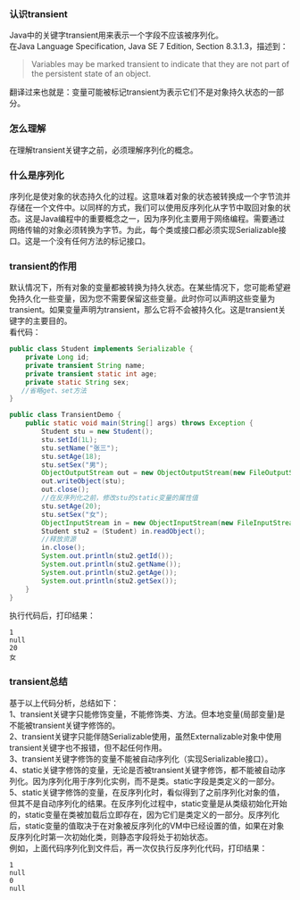 ### **认识transient**​
Java中的关键字transient用来表示一个字段不应该被序列化。  
在Java Language Specification, Java SE 7 Edition, Section 8.3.1.3，描述到：  
> Variables may be marked transient to indicate that they are not part of the persistent state of an object.

翻译过来也就是：变量可能被标记transient为表示它们不是对象持久状态的一部分。  
### **怎么理解**​   
在理解transient关键字之前，必须理解序列化的概念。    
### **什么是序列化**​  
序列化是使对象的状态持久化的过程。这意味着对象的状态被转换成一个字节流并存储在一个文件中。以同样的方式，我们可以使用反序列化从字节中取回对象的状态。这是Java编程中的重要概念之一，因为序列化主要用于网络编程。需要通过网络传输的对象必须转换为字节。为此，每个类或接口都必须实现Serializable接口。这是一个没有任何方法的标记接口。  
### **transient的作用**​  
默认情况下，所有对象的变量都被转换为持久状态。在某些情况下，您可能希望避免持久化一些变量，因为您不需要保留这些变量。此时你可以声明这些变量为transient。如果变量声明为transient，那么它将不会被持久化。这是transient关键字的主要目的。  
看代码：
```java
public class Student implements Serializable {
    private Long id;
    private transient String name;
    private transient static int age;
    private static String sex;
   //省略get、set方法
}
```
```java
public class TransientDemo {
    public static void main(String[] args) throws Exception {
        Student stu = new Student();
        stu.setId(1L);
        stu.setName("张三");
        stu.setAge(18);
        stu.setSex("男");
        ObjectOutputStream out = new ObjectOutputStream(new FileOutputStream("a.txt"));
        out.writeObject(stu);
        out.close();
        //在反序列化之前，修改stu的static变量的属性值
        stu.setAge(20);
        stu.setSex("女");
        ObjectInputStream in = new ObjectInputStream(new FileInputStream("a.txt"));
        Student stu2 = (Student) in.readObject();
        //释放资源
        in.close();
        System.out.println(stu2.getId());
        System.out.println(stu2.getName());
        System.out.println(stu2.getAge());
        System.out.println(stu2.getSex());
    }
}
```
执行代码后，打印结果：  
```
1
null
20
女
```
### **transient总结**​  
基于以上代码分析，总结如下：  
1、transient关键字只能修饰变量，不能修饰类、方法。但本地变量(局部变量)是不能被transient关键字修饰的。  
2、transient关键字只能伴随Serializable使用，虽然Externalizable对象中使用transient关键字也不报错，但不起任何作用。   
3、transient关键字修饰的变量不能被自动序列化（实现Serializable接口）。  
4、static关键字修饰的变量，无论是否被transient关键字修饰，都不能被自动序列化。因为序列化用于序列化实例，而不是类。static字段是类定义的一部分。  
5、static关键字修饰的变量，在反序列化时，看似得到了之前序列化对象的值，但其不是自动序列化的结果。在反序列化过程中，static变量是从类级初始化开始的，static变量在类被加载后立即存在，因为它们是类定义的一部分。反序列化后，static变量的值取决于在对象被反序列化的VM中已经设置的值，如果在对象反序列化时第一次初始化类，则静态字段将处于初始状态。  
例如，上面代码序列化到文件后，再一次仅执行反序列化代码，打印结果：  
```
1
null
0
null
```

